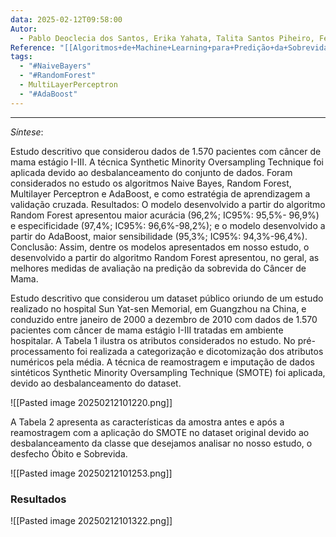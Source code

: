 ```yaml
---
data: 2025-02-12T09:58:00
Autor:
  - Pablo Deoclecia dos Santos, Erika Yahata, Talita Santos Piheiro, Fellipe Soares de Oliveira, Priscyla Waleska Simões
Reference: "[[Algoritmos+de+Machine+Learning+para+Predição+da+Sobrevida+do+Câncer+de+Mama.pdf]]"
tags:
  - "#NaiveBayers"
  - "#RandomForest"
  - MultiLayerPerceptron
  - "#AdaBoost"
---
```


---
*Síntese*: 

Estudo descritivo que considerou dados de 1.570 pacientes com câncer de mama estágio I-III. A técnica Synthetic Minority Oversampling Technique foi aplicada devido ao desbalanceamento do conjunto de dados. Foram considerados no estudo os algoritmos Naive Bayes, Random Forest, Multilayer Perceptron e AdaBoost, e como estratégia de aprendizagem a validação cruzada. Resultados: O modelo desenvolvido a partir do algoritmo Random Forest apresentou maior acurácia (96,2%; IC95%: 95,5%- 96,9%) e especificidade (97,4%; IC95%: 96,6%-98,2%); e o modelo desenvolvido a partir do AdaBoost, maior sensibilidade (95,3%; IC95%: 94,3%-96,4%). Conclusão: Assim, dentre os modelos apresentados em nosso estudo, o desenvolvido a partir do algoritmo Random Forest apresentou, no geral, as melhores medidas de avaliação na predição da sobrevida do Câncer de Mama.

Estudo descritivo que considerou um dataset público oriundo de um estudo realizado no hospital Sun Yat-sen Memorial, em Guangzhou na China, e conduzido entre janeiro de 2000 a dezembro de 2010 com dados de 1.570 pacientes com câncer de mama estágio I-III tratadas em ambiente hospitalar. A Tabela 1 ilustra os atributos considerados no estudo. No pré-processamento foi realizada a categorização e dicotomização dos atributos numéricos pela média. A técnica de reamostragem e imputação de dados sintéticos Synthetic Minority Oversampling Technique (SMOTE) foi aplicada, devido ao desbalanceamento do dataset.


![[Pasted image 20250212101220.png]]

A Tabela 2 apresenta as características da amostra antes e após a reamostragem com a aplicação do SMOTE no dataset original devido ao desbalanceamento da classe que desejamos analisar no nosso estudo, o desfecho Óbito e Sobrevida.

![[Pasted image 20250212101253.png]]

### Resultados
![[Pasted image 20250212101322.png]]
